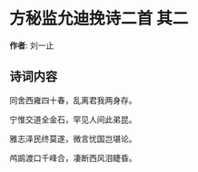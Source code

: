 # 方秘监允迪挽诗二首  其二

**作者**: 刘一止

## 诗词内容

同舍西雍四十春，乱离君我两身存。

宁惟交道全金石，罕见人间此弟昆。

雅志泽民终莫遂，微言忧国岂堪论。

鸬鹚渡口千峰合，凄断西风泪睫昏。

